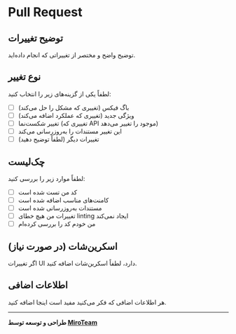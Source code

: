 # Pull Request

## توضیح تغییرات
توضیح واضح و مختصر از تغییراتی که انجام داده‌اید.

## نوع تغییر
لطفاً یکی از گزینه‌های زیر را انتخاب کنید:

- [ ] باگ فیکس (تغییری که مشکل را حل می‌کند)
- [ ] ویژگی جدید (تغییری که عملکرد اضافه می‌کند)
- [ ] تغییر شکست‌نما (تغییری که API موجود را تغییر می‌دهد)
- [ ] این تغییر مستندات را به‌روزرسانی می‌کند
- [ ] تغییرات دیگر (لطفاً توضیح دهید)

## چک‌لیست
لطفاً موارد زیر را بررسی کنید:

- [ ] کد من تست شده است
- [ ] کامنت‌های مناسب اضافه شده است
- [ ] مستندات به‌روزرسانی شده است
- [ ] تغییرات من هیچ خطای linting ایجاد نمی‌کند
- [ ] من خودم کد را بررسی کرده‌ام

## اسکرین‌شات (در صورت نیاز)
اگر تغییرات UI دارد، لطفاً اسکرین‌شات اضافه کنید.

## اطلاعات اضافی
هر اطلاعات اضافی که فکر می‌کنید مفید است اینجا اضافه کنید.

---

**طراحی و توسعه توسط [MiroTeam](https://miroteam.ir/)**

